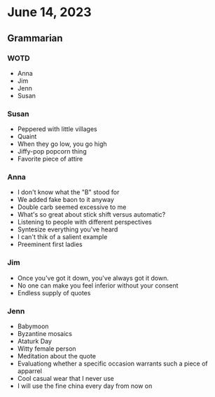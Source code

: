 # June 14, 2023

## Grammarian

### WOTD

- Anna
- Jim
- Jenn
- Susan

### Susan

- Peppered with little villages
- Quaint
- When they go low, you go high
- Jiffy-pop popcorn thing
- Favorite piece of attire

### Anna

- I don't know what the "B" stood for
- We added fake baon to it anyway
- Double carb seemed excessive to me
- What's so great about stick shift versus automatic?
- Listening to people with different perspectives
- Syntesize everything you've heard
- I can't thik of a salient example
- Preeminent first ladies

### Jim

- Once you've got it down, you've always got it down.
- No one can make you feel inferior without your consent
- Endless supply of quotes

### Jenn

- Babymoon
- Byzantine mosaics
- Ataturk Day
- Witty female person
- Meditation about the quote
- Evaluationg whether a specific occasion warrants such a piece of apparrel
- Cool casual wear that I never use
- I will use the fine china every day from now on
